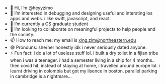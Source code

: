 - 👋 Hi, I’m @heyyzimo
- 👀 I’m interested in debugging and designing useful and intersting ios apps and webs. i like swift, javascript, and react. 
- 🌱 I’m currently a CS graduate student
- 💞️ I’m looking to collaborate on meaningful projects to help people and the society.
- 📫 How to reach me: my email is xing.zim@northeastern.edu 
- 😄 Pronouns: she/her honestly idk i never seriously dated anyone.
- ⚡ Fun fact: i do a lot of useless stuff lol. i built a dry toilet in a fijian tribe when i was a teenager. i had a semester living in a ship for 4 months.. then covid hit, instead of staying at home, i travelled around europe lol. i learnt driving in colombia but got my lisence in boston. parallel parking in cambridge is a nightmare... 
<!---
heyyzimo/heyyzimo is a ✨ special ✨ repository because its `README.md` (this file) appears on your GitHub profile.
You can click the Preview link to take a look at your changes.
--->
